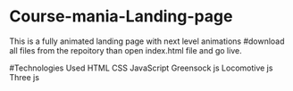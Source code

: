 # Course-mania-Landing-page

This is a fully animated landing page with next level animations
#download all files from the repoitory than open index.html file and go live.

#Technologies Used
HTML
CSS
JavaScript
Greensock js
Locomotive js
Three js
